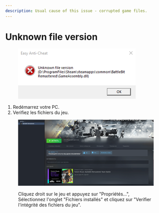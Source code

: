 ```yaml
---
description: Usual cause of this issue - corrupted game files.
---
```


# Unknown file version

<figure><img src="../.gitbook/assets/unknownfileversion.png" alt=""><figcaption></figcaption></figure>

1. Redémarrez votre PC.
2. Verifiez les fichiers du jeu.

<figure><img src="../.gitbook/assets/BBR_Validation.gif" alt=""><figcaption><p>Cliquez droit sur le jeu et appuyez sur "Propriétés...", Sélectionnez l'onglet "Fichiers installés" et cliquez sur "Verifier l'intégrité des fichiers du jeu".</p></figcaption></figure>
